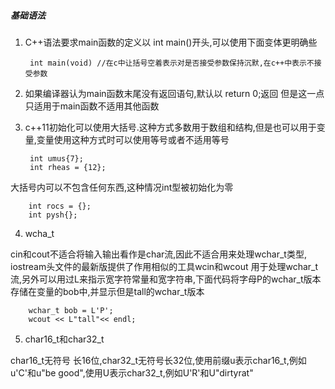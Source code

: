 ##### 基础语法

1. C++语法要求main函数的定义以 int main()开头,可以使用下面变体更明确些

		int main(void) //在c中让括号空着表示对是否接受参数保持沉默,在c++中表示不接受参数
		
2. 如果编译器认为main函数末尾没有返回语句,默认以 return 0;返回 但是这一点只适用于main函数不适用其他函数

3. c++11初始化可以使用大括号.这种方式多数用于数组和结构,但是也可以用于变量,变量使用这种方式时可以使用等号或者不适用等号

		int umus{7};
		int rheas = {12};

大括号内可以不包含任何东西,这种情况int型被初始化为零
	    
		int rocs = {};
		int pysh{};
		
4. wcha_t

  cin和cout不适合将输入输出看作是char流,因此不适合用来处理wchar_t类型, iostream头文件的最新版提供了作用相似的工具wcin和wcout 用于处理wchar_t流,另外可以用过L来指示宽字符常量和宽字符串,下面代码将字母P的wchar_t版本存储在变量的bob中,并显示但是tall的wchar_t版本
	  
		wchar_t bob = L'P';
		wcout << L"tall"<< endl;

5. char16_t和char32_t

char16_t无符号 长16位,char32_t无符号长32位,使用前缀u表示char16_t,例如 u'C'和u"be good",使用U表示char32_t,例如U'R'和U"dirtyrat"
